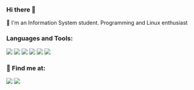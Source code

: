 ### Hi there 👋

:telescope:  I'm an Information System student. Programming and Linux enthusiast

### Languages and Tools:
<p>
    <img src="https://img.shields.io/badge/-C-A8B9CC?style=flat-square&logo=c&logoColor=white"/>
    <img src="https://img.shields.io/badge/-Java-007396?style=flat-square&logo=Java&logocolor=white"/>
    <img src="https://img.shields.io/badge/-HTML5-E34F26?style=flat-square&logo=HTML5&logoColor=white"/>
    <img src="https://img.shields.io/badge/-CSS3-1572b6?style=flat-square&logo=css3&logocolor=white"/>
    <img src="https://img.shields.io/badge/-GitHub-181717?style=flat-square&logo=github&logocolor=white"/>
    <img src="https://img.shields.io/badge/-Git-F44D27?style=flat-square&logo=Git&logoColor=white"/>
<p/>

### :incoming_envelope: Find me at:
 <a href="mailto:reisalvesb@gmail.com"><img src="https://img.shields.io/badge/e‑mail-D14836.svg?style=for-the-badge&logo=GMail&logoColor=white"/></a> <a href="https://www.linkedin.com/in/bruno-roberto-reis-alves-191aa86a/"><img src="https://img.shields.io/badge/linkedin-0077B5.svg?style=for-the-badge&logo=linkedin&logoColor=white"/></a>
<!--
**br93/br93** is a ✨ _special_ ✨ repository because its `README.md` (this file) appears on your GitHub profile.

Here are some ideas to get you started:

- 🔭 I’m currently working on ...
- 🌱 I’m currently learning ...
- 👯 I’m looking to collaborate on ...
- 🤔 I’m looking for help with ...
- 💬 Ask me about ...
- 📫 How to reach me: ...
- 😄 Pronouns: ...
- ⚡ Fun fact: ...
-->
